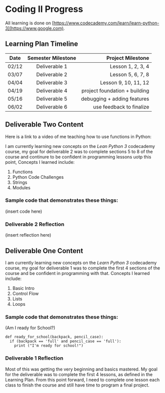 # Coding II Progress
All learning is done on [https://www.codecademy.com/learn/learn-python-3](https://www.google.com). 

## Learning Plan Timeline
|  Date  |  Semester Milestone  |  Project Milestone   |
|--------|:--------------------:| -------------------: |
|  02/12 |  Deliverable 1       | Lesson 1, 2, 3, 4    |
|  03/07 |  Deliverable 2       | Lesson 5, 6, 7, 8    |
|  04/04 |  Deliverable 3       | Lesson 9, 10, 11, 12 |
|  04/19 |  Deliverable 4       | project foundation + building |
|  05/16 |  Deliverable 5       | debugging + adding features |
|  06/02 |  Deliverable 6       | use feedback to finalize |


## Deliverable Two Content
Here is a link to a video of me teaching how to use functions in Python: 

I am currently learning new concepts on the *Lean Python 3* codecademy course, my goal for deliverable 2 was to complete sections 5 to 8 of the course and continure to be confident in programming lessons uotp this point, Concepts I learned include: 
1. Functions
2. Python Code Challenges
3. Strings
4. Modules
### Sample code that demonstrates these things:

(insert code here)

### Deliverable 2 Reflection

(insert reflection here)

## Deliverable One Content
I am currently learning new concepts on the *Learn Python 3* codecademy course, my goal for deliverable 1 was to complete the first 4 sections of the course and be confident in programming with that. Concepts I learned include:
1. Basic Intro
2. Control Flow
3. Lists
4. Loops
### Sample code that demonstrates these things: 
(Am I ready for School?)
```
def ready_for_school(backpack, pencil_case):
  if (backpack == 'full' and pencil_case == 'full'):
    print ("I'm ready for school!")
```
### Deliverable 1 Reflection
Most of this was getting the very beginning and basics mastered. My goal for the deliverable was to complete the first 4 lessons, as defined in the Learning Plan. From this point forward, I need to complete one lesson each class to finish the course and still have time to program a final project. 
